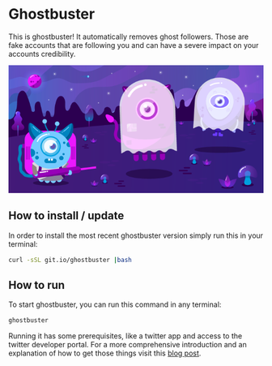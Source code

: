 # Ghostbuster

This is ghostbuster! It automatically removes ghost followers. Those are fake accounts that are following you and can have a severe impact on your accounts credibility.

![A scared monster that is hunting some ghosts on a lonely planet](ghostbuster.png)

## How to install / update

In order to install the most recent ghostbuster version simply run this in your
terminal:

```bash
curl -sSL git.io/ghostbuster |bash
```

## How to run

To start ghostbuster, you can run this command in any  terminal:

```bash
ghostbuster
```

Running it has some prerequisites, like a twitter app and access to the twitter
developer portal.  For a more comprehensive introduction and an explanation of
how to get those things visit this [blog
post](https://think-about.io/blog/twitter-ghosts.html).
